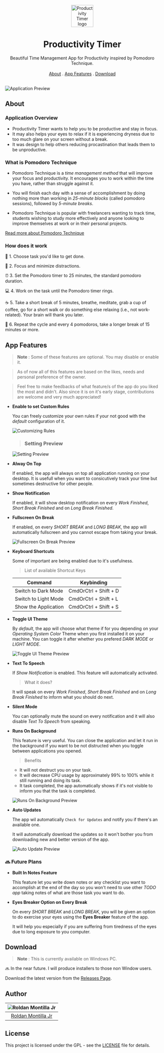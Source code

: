 <p align="center">
  <a href="#">
    <img src="github/logo.svg" alt="Productivity Timer logo" width="72" height="72">
  </a>
</p>

<h1 align="center">Productivity Timer</h1>

<p align="center">
  Beautiful Time Management App for Productivity inspired by Pomodoro Technique.
   <br>
  <br>
  <a href="#about">About</a>
  .
  <a href="#app-features">App Features</a>
  .
  <a href="#download">Download</a>
  <br>
  <br>
</p>

![Application Preview](github/app-preview.png)

## About

### Application Overview

- Productivity Timer wants to help you to be productive and stay in focus.
- It may also helps your eyes to relax if it is experiencing dryness due to too much glare on your screen without a break.
- It was design to help others reducing procastination that leads them to be unproductive.

### What is Pomodoro Technique

- Pomodoro Technique is a _time management method_ that will improve your focus and productivity. It encourages you to work within the time you have, rather than struggle against it.

- You will finish each day with a sense of accomplishment by doing nothing more than working in _25-minute blocks_ (called pomodoro sessions), followed by _5-minute breaks_.

- Pomodoro Technique is popular with freelancers wanting to track time, students wishing to study more effectively and anyone looking to improve themselves at work or in their personal projects.

[Read more about Pomodoro Technique](https://jawwad.me/book-summary-pomodoro-technique-illustrated-staffan-noteberg/ "Summary of Pomodoro Technique")

### How does it work

:memo: 1. Choose task you'd like to get done.

:no_mobile_phones: 2. Focus and minimize distractions.

:alarm_clock: 3. Set the Pomodoro timer to 25 minutes, the standard pomodoro duration.

:computer: 4. Work on the task until the Pomodoro timer rings.

:coffee: 5. Take a short break of 5 minutes, breathe, meditate, grab a cup of coffee, go for a short walk or do something else relaxing (i.e., not work-related). Your brain will thank you later.

:repeat: 6. Repeat the cycle and every 4 pomodoros, take a longer break of 15 minutes or more.

## App Features

> **Note** : Some of these features are optional. You may disable or enable it.

> As of now all of this features are based on the likes, needs and personal preference of the owner.

> Feel free to make feedbacks of what feature/s of the app do you liked the most and didn't. Also since it is on it's early stage, contributions are welcome and very much appreciated!

- **Enable to set Custom Rules**

  You can freely customize your own rules if your not good with the _default_ configuration of it.

  ![Customizing Rules](github/customize-rules.gif)

  > ### Setting Preview

  ![Setting Preview](github/setting-preview.gif)

- **Alway On Top**

  If enabled, the app will always on top all application running on your desktop. It is usefull when you want to consicutively track your time but sometimes destructive for other people.

- **Show Notification**

  If enabled, it will show desktop notification on every _Work Finished_, _Short Break Finished_ and on _Long Break Finished_.

- **Fullscreen On Break**

  If enabled, on every _SHORT BREAK_ and _LONG BREAK_, the app will automatically fullscreen and you cannot escape from taking your break.

  ![Fullscreen On Break Preview](github/fullscreen-on-break-preview.gif)

- **Keyboard Shortcuts**

  Some of important are being enabled due to it's usefulness.

  > List of available Shortcut Keys

  | Command              | Keybinding            |
  | -------------------- | --------------------- |
  | Switch to Dark Mode  | CmdOrCtrl + Shift + D |
  | Switch to Light Mode | CmdOrCtrl + Shift + L |
  | Show the Application | CmdOrCtrl + Shift + S |

- **Toggle UI Theme**

  By _default_, the app will choose what theme if for you depending on your _Operating System Color_ Theme when you first installed it on your machine.
  You can toggle it after whether you prefered _DARK MODE_ or _LIGHT MODE_.

  ![Toggle UI Theme Preview](github/toggle-theme.gif)

* **Text To Speech**

  If _Show Notification_ is enabled. This feature will automatically activated.

  > What it does?

  It will speak on every _Work Finished_, _Short Break Finished_ and on _Long Break Finished_ to inform what you should do next.

- **Silent Mode**

  You can optionally mute the sound on every notification and it will also disable _Text To Speech_ from speaking.

- **Runs On Background**

  This feature is very useful. You can close the application and let it run in the background if you want to be not distructed when you toggle between applications you opened.

  > Benefits

  - It will not destruct you on your task.
  - It will decrease CPU usage by approximately 99% to 100% while it still running and doing its task.
  - It task completed, the app automatically shows if it's not visible to inform you that the task is completed.

  ![Runs On Background Preview](github/runs-on-background.gif)

- **Auto Updates**

  The app wil automatically `Check for Updates` and notify you if there's an available one.

  It will automatically download the updates so it won't bother you from downloading new and better version of the app.

  ![Auto Update Preview](github/auto-update-preview.gif)

### :soon: **Future Plans**

- **Built In Notes Feature**

  This feature let you write down notes or any checklist you want to accomplish at the end of the day so you won't need to use other _TODO app_ taking notes of what are those task you want to do.

- **Eyes Breaker Option on Every Break**

  On every _SHORT BREAK_ and _LONG BREAK_, you will be given an option to do exercise your eyes using the **Eyes Breaker** feature of the app.

  It will help you especially if you are suffering from tiredness of the eyes due to long exposure to you computer.

## Download

> **Note** : This is currently available on Windows PC.

:soon: In the near future. I will produce installers to those non Window users.

Download the latest version from the [Releases Page](https://github.com/roldanjrCodeArts9711/productivity-timer/releases).

## Author

| ![Roldan Montilla Jr](https://secure.gravatar.com/avatar/32ad502bd9b4fa72c3d183ff6f07ff93) |
| :----------------------------------------------------------------------------------------: |
|               [Roldan Montilla Jr](https://github.com/roldanjrCodeArts9711)                |

## License

This project is licensed under the GPL - see the [LICENSE](https://github.com/roldanjrCodeArts9711/productivity-timer/blob/master/LICENSE) file for details.
